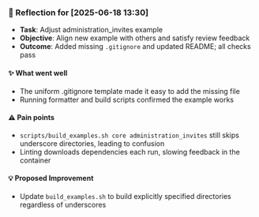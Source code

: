 ### :book: Reflection for [2025-06-18 13:30]
  - **Task**: Adjust administration_invites example
  - **Objective**: Align new example with others and satisfy review feedback
  - **Outcome**: Added missing `.gitignore` and updated README; all checks pass

#### :sparkles: What went well
  - The uniform .gitignore template made it easy to add the missing file
  - Running formatter and build scripts confirmed the example works

#### :warning: Pain points
  - `scripts/build_examples.sh core administration_invites` still skips underscore directories, leading to confusion
  - Linting downloads dependencies each run, slowing feedback in the container

#### :bulb: Proposed Improvement
  - Update `build_examples.sh` to build explicitly specified directories regardless of underscores
